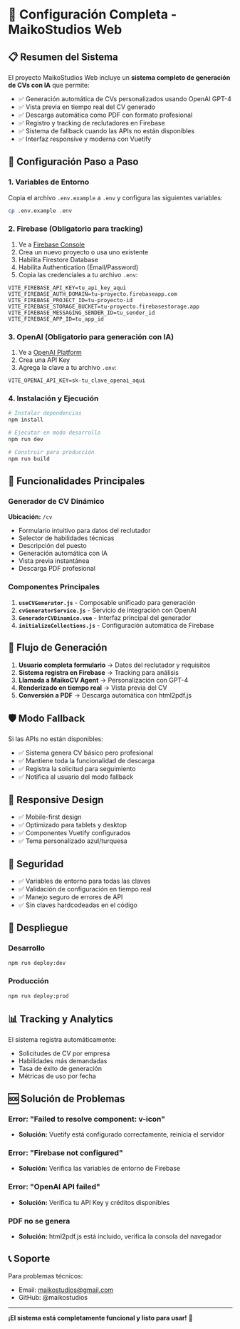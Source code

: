 # 🚀 Configuración Completa - MaikoStudios Web

## 📋 Resumen del Sistema

El proyecto MaikoStudios Web incluye un **sistema completo de generación de CVs con IA** que permite:

- ✅ Generación automática de CVs personalizados usando OpenAI GPT-4
- ✅ Vista previa en tiempo real del CV generado
- ✅ Descarga automática como PDF con formato profesional
- ✅ Registro y tracking de reclutadores en Firebase
- ✅ Sistema de fallback cuando las APIs no están disponibles
- ✅ Interfaz responsive y moderna con Vuetify

## 🔧 Configuración Paso a Paso

### 1. Variables de Entorno

Copia el archivo `.env.example` a `.env` y configura las siguientes variables:

```bash
cp .env.example .env
```

### 2. Firebase (Obligatorio para tracking)

1. Ve a [Firebase Console](https://console.firebase.google.com/)
2. Crea un nuevo proyecto o usa uno existente
3. Habilita Firestore Database
4. Habilita Authentication (Email/Password)
5. Copia las credenciales a tu archivo `.env`:

```env
VITE_FIREBASE_API_KEY=tu_api_key_aqui
VITE_FIREBASE_AUTH_DOMAIN=tu-proyecto.firebaseapp.com
VITE_FIREBASE_PROJECT_ID=tu-proyecto-id
VITE_FIREBASE_STORAGE_BUCKET=tu-proyecto.firebasestorage.app
VITE_FIREBASE_MESSAGING_SENDER_ID=tu_sender_id
VITE_FIREBASE_APP_ID=tu_app_id
```

### 3. OpenAI (Obligatorio para generación con IA)

1. Ve a [OpenAI Platform](https://platform.openai.com/)
2. Crea una API Key
3. Agrega la clave a tu archivo `.env`:

```env
VITE_OPENAI_API_KEY=sk-tu_clave_openai_aqui
```

### 4. Instalación y Ejecución

```bash
# Instalar dependencias
npm install

# Ejecutar en modo desarrollo
npm run dev

# Construir para producción
npm run build
```

## 🎯 Funcionalidades Principales

### Generador de CV Dinámico

**Ubicación:** `/cv`

- Formulario intuitivo para datos del reclutador
- Selector de habilidades técnicas
- Descripción del puesto
- Generación automática con IA
- Vista previa instantánea
- Descarga PDF profesional

### Componentes Principales

1. **`useCVGenerator.js`** - Composable unificado para generación
2. **`cvGeneratorService.js`** - Servicio de integración con OpenAI
3. **`GeneradorCVDinamico.vue`** - Interfaz principal del generador
4. **`initializeCollections.js`** - Configuración automática de Firebase

## 🔄 Flujo de Generación

1. **Usuario completa formulario** → Datos del reclutador y requisitos
2. **Sistema registra en Firebase** → Tracking para análisis
3. **Llamada a MaikoCV Agent** → Personalización con GPT-4
4. **Renderizado en tiempo real** → Vista previa del CV
5. **Conversión a PDF** → Descarga automática con html2pdf.js

## 🛡️ Modo Fallback

Si las APIs no están disponibles:
- ✅ Sistema genera CV básico pero profesional
- ✅ Mantiene toda la funcionalidad de descarga
- ✅ Registra la solicitud para seguimiento
- ✅ Notifica al usuario del modo fallback

## 📱 Responsive Design

- ✅ Mobile-first design
- ✅ Optimizado para tablets y desktop
- ✅ Componentes Vuetify configurados
- ✅ Tema personalizado azul/turquesa

## 🔐 Seguridad

- ✅ Variables de entorno para todas las claves
- ✅ Validación de configuración en tiempo real
- ✅ Manejo seguro de errores de API
- ✅ Sin claves hardcodeadas en el código

## 🚀 Despliegue

### Desarrollo
```bash
npm run deploy:dev
```

### Producción
```bash
npm run deploy:prod
```

## 📊 Tracking y Analytics

El sistema registra automáticamente:
- Solicitudes de CV por empresa
- Habilidades más demandadas
- Tasa de éxito de generación
- Métricas de uso por fecha

## 🆘 Solución de Problemas

### Error: "Failed to resolve component: v-icon"
- **Solución:** Vuetify está configurado correctamente, reinicia el servidor

### Error: "Firebase not configured"
- **Solución:** Verifica las variables de entorno de Firebase

### Error: "OpenAI API failed"
- **Solución:** Verifica tu API Key y créditos disponibles

### PDF no se genera
- **Solución:** html2pdf.js está incluido, verifica la consola del navegador

## 📞 Soporte

Para problemas técnicos:
- Email: maikostudios@gmail.com
- GitHub: @maikostudios

---

**¡El sistema está completamente funcional y listo para usar!** 🎉
